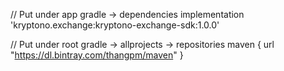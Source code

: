 // Put under app gradle -> dependencies
implementation 'kryptono.exchange:kryptono-exchange-sdk:1.0.0'

// Put under root gradle -> allprojects -> repositories
maven { url "https://dl.bintray.com/thangpm/maven" }